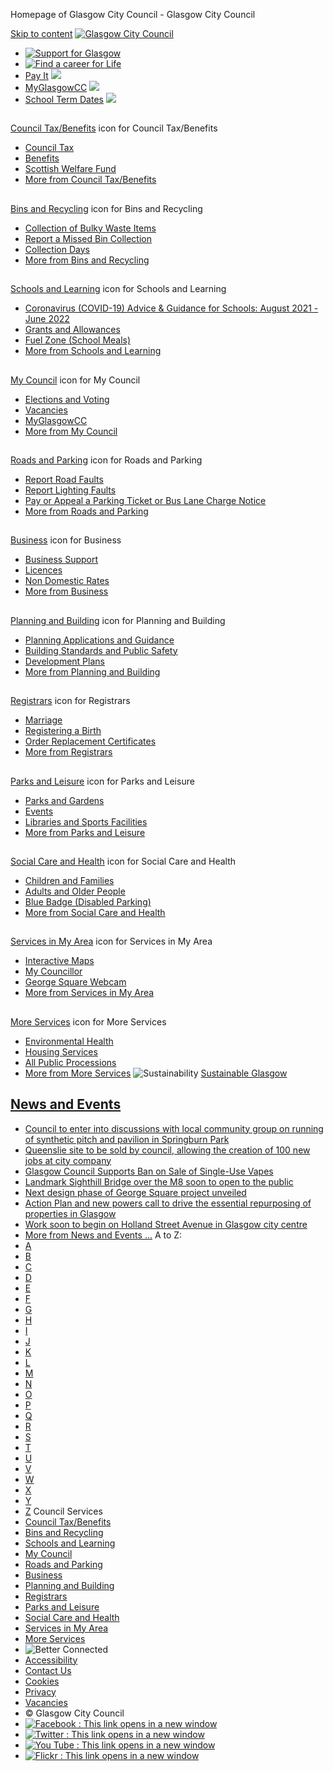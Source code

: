 

 Homepage of Glasgow City Council - Glasgow City Council
 
[Skip to content](https://www.glasgow.gov.uk/index.aspx?articleid=15884#skiptocontent)
[![Glasgow City Council](https://www.glasgow.gov.uk/media/image/g/1/GlasgowMark2021_20mm_WhiteStroke_RGB.jpg)](https://www.glasgow.gov.uk/index.aspx?articleid=15884 "link to homepage")
* [![Support for Glasgow](https://www.glasgow.gov.uk/media/image/b/i/support_banner.png)](https://www.glasgow.gov.uk/index.aspx?articleid=29855 "Support for People in Glasgow")
* [![Find a career for Life](https://www.glasgow.gov.uk/media/image/g/k/Homecare_Recruitment_Banner_01_-_1020_x_400px.jpg)](https://www.glasgow.gov.uk/index.aspx?articleid=30014 "Working in Care Services as a Home Carer")
* [Pay It](https://www.glasgow.gov.uk/index.aspx?articleid=25794)
![](https://www.glasgow.gov.uk/media/image/p/l/MakeAPaymentIcon.png)
* [MyGlasgowCC](https://www.glasgow.gov.uk/index.aspx?articleid=26289)
![](https://www.glasgow.gov.uk/media/image/4/c/Untitled_Artwork-2.png)
* [School Term Dates](https://www.glasgow.gov.uk/index.aspx?articleid=17024)
![](https://www.glasgow.gov.uk/media/image/q/l/SchholTermDatesIcon.png)
## 
[Council Tax/Benefits](https://www.glasgow.gov.uk/index.aspx?articleid=15892)
icon for Council Tax/Benefits
* [Council Tax](https://www.glasgow.gov.uk/index.aspx?articleid=17021)
* [Benefits](https://www.glasgow.gov.uk/index.aspx?articleid=27758)
* [Scottish Welfare Fund](https://www.glasgow.gov.uk/index.aspx?articleid=17160)
* [More from Council Tax/Benefits](https://www.glasgow.gov.uk/index.aspx?articleid=15892)
## 
[Bins and Recycling](https://www.glasgow.gov.uk/index.aspx?articleid=15893)
icon for Bins and Recycling
* [Collection of Bulky Waste Items](https://www.glasgow.gov.uk/index.aspx?articleid=20828)
* [Report a Missed Bin Collection](https://www.glasgow.gov.uk/index.aspx?articleid=16568)
* [Collection Days](https://www.glasgow.gov.uk/index.aspx?articleid=16567)
* [More from Bins and Recycling](https://www.glasgow.gov.uk/index.aspx?articleid=15893)
## 
[Schools and Learning](https://www.glasgow.gov.uk/index.aspx?articleid=15894)
icon for Schools and Learning
* [Coronavirus (COVID-19) Advice & Guidance for Schools: August 2021 - June 2022](https://www.glasgow.gov.uk/index.aspx?articleid=26214)
* [Grants and Allowances](https://www.glasgow.gov.uk/index.aspx?articleid=17519)
* [Fuel Zone (School Meals)](https://www.glasgow.gov.uk/index.aspx?articleid=26949)
* [More from Schools and Learning](https://www.glasgow.gov.uk/index.aspx?articleid=15894)
## 
[My Council](https://www.glasgow.gov.uk/index.aspx?articleid=15902)
icon for My Council
* [Elections and Voting](https://www.glasgow.gov.uk/index.aspx?articleid=15919)
* [Vacancies](https://www.glasgow.gov.uk/index.aspx?articleid=22983)
* [MyGlasgowCC](https://www.glasgow.gov.uk/index.aspx?articleid=26289)
* [More from My Council](https://www.glasgow.gov.uk/index.aspx?articleid=15902)
## 
[Roads and Parking](https://www.glasgow.gov.uk/index.aspx?articleid=15895)
icon for Roads and Parking
* [Report Road Faults](https://www.glasgow.gov.uk/index.aspx?articleid=22815)
* [Report Lighting Faults](https://www.glasgow.gov.uk/index.aspx?articleid=22816)
* [Pay or Appeal a Parking Ticket or Bus Lane Charge Notice](https://www.glasgow.gov.uk/index.aspx?articleid=22989)
* [More from Roads and Parking](https://www.glasgow.gov.uk/index.aspx?articleid=15895)
## 
[Business](https://www.glasgow.gov.uk/index.aspx?articleid=15896)
icon for Business
* [Business Support](https://www.glasgow.gov.uk/index.aspx?articleid=16014)
* [Licences](https://www.glasgow.gov.uk/index.aspx?articleid=17607)
* [Non Domestic Rates](https://www.glasgow.gov.uk/index.aspx?articleid=17154)
* [More from Business](https://www.glasgow.gov.uk/index.aspx?articleid=15896)
## 
[Planning and Building](https://www.glasgow.gov.uk/index.aspx?articleid=15897)
icon for Planning and Building
* [Planning Applications and Guidance](https://www.glasgow.gov.uk/index.aspx?articleid=16170)
* [Building Standards and Public Safety](https://www.glasgow.gov.uk/index.aspx?articleid=16171)
* [Development Plans](https://www.glasgow.gov.uk/index.aspx?articleid=16184)
* [More from Planning and Building](https://www.glasgow.gov.uk/index.aspx?articleid=15897)
## 
[Registrars](https://www.glasgow.gov.uk/index.aspx?articleid=15898)
icon for Registrars
* [Marriage](https://www.glasgow.gov.uk/index.aspx?articleid=17037)
* [Registering a Birth](https://www.glasgow.gov.uk/index.aspx?articleid=16016)
* [Order Replacement Certificates](https://www.glasgow.gov.uk/index.aspx?articleid=17039)
* [More from Registrars](https://www.glasgow.gov.uk/index.aspx?articleid=15898)
## 
[Parks and Leisure](https://www.glasgow.gov.uk/index.aspx?articleid=15899)
icon for Parks and Leisure
* [Parks and Gardens](https://www.glasgow.gov.uk/index.aspx?articleid=16576)
* [Events](https://www.glasgow.gov.uk/index.aspx?articleid=17577)
* [Libraries and Sports Facilities](https://www.glasgow.gov.uk/index.aspx?articleid=17035)
* [More from Parks and Leisure](https://www.glasgow.gov.uk/index.aspx?articleid=15899)
## 
[Social Care and Health](https://www.glasgow.gov.uk/index.aspx?articleid=15900)
icon for Social Care and Health
* [Children and Families](https://www.glasgow.gov.uk/index.aspx?articleid=17032)
* [Adults and Older People](https://www.glasgow.gov.uk/index.aspx?articleid=17033)
* [Blue Badge (Disabled Parking)](https://www.glasgow.gov.uk/index.aspx?articleid=18546)
* [More from Social Care and Health](https://www.glasgow.gov.uk/index.aspx?articleid=15900)
## 
[Services in My Area](https://www.glasgow.gov.uk/index.aspx?articleid=15901)
icon for Services in My Area
* [Interactive Maps](https://www.glasgow.gov.uk/index.aspx?articleid=18405)
* [My Councillor](https://www.glasgow.gov.uk/index.aspx?articleid=17124)
* [George Square Webcam](https://www.glasgow.gov.uk/index.aspx?articleid=18563)
* [More from Services in My Area](https://www.glasgow.gov.uk/index.aspx?articleid=15901)
## 
[More Services](https://www.glasgow.gov.uk/index.aspx?articleid=15903)
icon for More Services
* [Environmental Health](https://www.glasgow.gov.uk/index.aspx?articleid=17172)
* [Housing Services](https://www.glasgow.gov.uk/index.aspx?articleid=16164)
* [All Public Processions](https://www.glasgow.gov.uk/index.aspx?articleid=18520)
* [More from More Services](https://www.glasgow.gov.uk/index.aspx?articleid=15903)
![Sustainability](https://www.glasgow.gov.uk/media/image/0/r/SG-Banner---Web-v2_(002).jpg)
[Sustainable Glasgow](https://www.glasgow.gov.uk/index.aspx?articleid=18318)
## [News and Events](https://www.glasgow.gov.uk/index.aspx?articleid=16159)
* [Council to enter into discussions with local community group on running of synthetic pitch and pavilion in Springburn Park](https://www.glasgow.gov.uk/index.aspx?articleid=30077)
* [Queenslie site to be sold by council, allowing the creation of 100 new jobs at city company](https://www.glasgow.gov.uk/index.aspx?articleid=30076)
* [Glasgow Council Supports Ban on Sale of Single-Use Vapes](https://www.glasgow.gov.uk/index.aspx?articleid=30072)
* [Landmark Sighthill Bridge over the M8 soon to open to the public](https://www.glasgow.gov.uk/index.aspx?articleid=30064)
* [Next design phase of George Square project unveiled](https://www.glasgow.gov.uk/index.aspx?articleid=30049)
* [Action Plan and new powers call to drive the essential repurposing of properties in Glasgow](https://www.glasgow.gov.uk/index.aspx?articleid=30047)
* [Work soon to begin on Holland Street Avenue in Glasgow city centre](https://www.glasgow.gov.uk/index.aspx?articleid=30040)
* [More from News and Events ...](https://www.glasgow.gov.uk/index.aspx?articleid=16159)
A to Z:
* [A](https://www.glasgow.gov.uk/index.aspx?articleid=17052)
* [B](https://www.glasgow.gov.uk/index.aspx?articleid=17053)
* [C](https://www.glasgow.gov.uk/index.aspx?articleid=17054)
* [D](https://www.glasgow.gov.uk/index.aspx?articleid=17055)
* [E](https://www.glasgow.gov.uk/index.aspx?articleid=17056)
* [F](https://www.glasgow.gov.uk/index.aspx?articleid=17057)
* [G](https://www.glasgow.gov.uk/index.aspx?articleid=17058)
* [H](https://www.glasgow.gov.uk/index.aspx?articleid=17059)
* [I](https://www.glasgow.gov.uk/index.aspx?articleid=17060)
* [J](https://www.glasgow.gov.uk/index.aspx?articleid=17061)
* [K](https://www.glasgow.gov.uk/index.aspx?articleid=17062)
* [L](https://www.glasgow.gov.uk/index.aspx?articleid=17063)
* [M](https://www.glasgow.gov.uk/index.aspx?articleid=17064)
* [N](https://www.glasgow.gov.uk/index.aspx?articleid=17065)
* [O](https://www.glasgow.gov.uk/index.aspx?articleid=17066)
* [P](https://www.glasgow.gov.uk/index.aspx?articleid=17067)
* [Q](https://www.glasgow.gov.uk/index.aspx?articleid=17076)
* [R](https://www.glasgow.gov.uk/index.aspx?articleid=17077)
* [S](https://www.glasgow.gov.uk/index.aspx?articleid=17074)
* [T](https://www.glasgow.gov.uk/index.aspx?articleid=17075)
* [U](https://www.glasgow.gov.uk/index.aspx?articleid=17072)
* [V](https://www.glasgow.gov.uk/index.aspx?articleid=17073)
* [W](https://www.glasgow.gov.uk/index.aspx?articleid=17071)
* [X](https://www.glasgow.gov.uk/index.aspx?articleid=17070)
* [Y](https://www.glasgow.gov.uk/index.aspx?articleid=17069)
* [Z](https://www.glasgow.gov.uk/index.aspx?articleid=17068)
Council Services
* [Council Tax/Benefits](https://www.glasgow.gov.uk/index.aspx?articleid=15892)
* [Bins and Recycling](https://www.glasgow.gov.uk/index.aspx?articleid=15893)
* [Schools and Learning](https://www.glasgow.gov.uk/index.aspx?articleid=15894)
* [My Council](https://www.glasgow.gov.uk/index.aspx?articleid=15902)
* [Roads and Parking](https://www.glasgow.gov.uk/index.aspx?articleid=15895)
* [Business](https://www.glasgow.gov.uk/index.aspx?articleid=15896)
* [Planning and Building](https://www.glasgow.gov.uk/index.aspx?articleid=15897)
* [Registrars](https://www.glasgow.gov.uk/index.aspx?articleid=15898)
* [Parks and Leisure](https://www.glasgow.gov.uk/index.aspx?articleid=15899)
* [Social Care and Health](https://www.glasgow.gov.uk/index.aspx?articleid=15900)
* [Services in My Area](https://www.glasgow.gov.uk/index.aspx?articleid=15901)
* [More Services](https://www.glasgow.gov.uk/index.aspx?articleid=15903)
* ![Better Connected](https://www.glasgow.gov.uk/media/image/0/j/betterconnectedplus-logo-ratingthree-stars-colour2.jpg)
* [Accessibility](https://www.glasgow.gov.uk/index.aspx?articleid=17111 "Accessibility")
* [Contact Us](https://www.glasgow.gov.uk/index.aspx?articleid=17112 "Contact Us")
* [Cookies](https://www.glasgow.gov.uk/index.aspx?articleid=18011 "Cookies")
* [Privacy](https://www.glasgow.gov.uk/index.aspx?articleid=22066 "Privacy statement for Glasgow City Council and our Arms Length External Organisations ")
* [Vacancies](https://www.glasgow.gov.uk/index.aspx?articleid=22983 "Vacancies")
* © Glasgow City Council
* [![Facebook : This link opens in a new window](https://www.glasgow.gov.uk/media/image/3/s/Footer_FacebookPage1.gif)](https://www.facebook.com/GlasgowCC "Glasgow City Council is not responsible for the content of third party web sites : This link opens in a new window")
* [![Twitter : This link opens in a new window](https://www.glasgow.gov.uk/media/image/1/i/twitter.jpg)](http://twitter.com/glasgowcc "Glasgow City Council is not responsible for the content of third party web sites : This link opens in a new window")
* [![You Tube : This link opens in a new window](https://www.glasgow.gov.uk/media/image/p/a/Youtube.gif)](http://www.youtube.com/glasgowcitycouncil "Glasgow City Council is not responsible for the content of third party web sites : This link opens in a new window")
* [![Flickr : This link opens in a new window](https://www.glasgow.gov.uk/media/image/g/b/Flickr.gif)](http://www.flickr.com/GlasgowCC "Glasgow City Council is not responsible for the content of third party web sites : This link opens in a new window")
